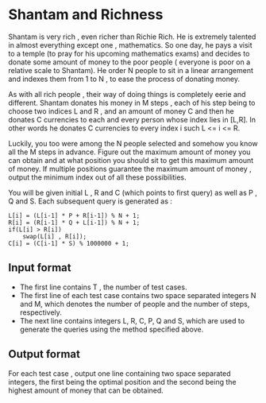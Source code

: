 # Shantam and Richness

Shantam is very rich , even richer than Richie Rich. He is extremely talented in almost everything except one , mathematics. So one day, he pays a visit to a temple (to pray for his upcoming mathematics exams) and decides to donate some amount of money to the poor people ( everyone is poor on a relative scale to Shantam). He order N people to sit in a linear arrangement and indexes them from 1 to N , to ease the process of donating money.

As with all rich people , their way of doing things is completely eerie and different. Shantam donates his money in M steps , each of his step being to choose two indices L and R , and an amount of money C and then he donates C currencies to each and every person whose index lies in [L,R]. In other words he donates C currencies to every index i such L <= i <= R.

Luckily, you too were among the N people selected and somehow you know all the M steps in advance. Figure out the maximum amount of money you can obtain and at what position you should sit to get this maximum amount of money. If multiple positions guarantee the maximum amount of money , output the minimum index out of all these possibilities.

You will be given initial L , R and C (which points to first query) as well as P , Q and S. Each subsequent query is generated as :

    L[i] = (L[i-1] * P + R[i-1]) % N + 1;
    R[i] = (R[i-1] * Q + L[i-1]) % N + 1;
    if(L[i] > R[i])
        swap(L[i] , R[i]);
    C[i] = (C[i-1] * S) % 1000000 + 1;

## Input format

- The first line contains T , the number of test cases.
- The first line of each test case contains two space separated integers N and M, which denotes the number of people and the number of steps, respectively.
- The next line contains integers L, R, C, P, Q and S, which are used to generate the queries using the method specified above.

## Output format

For each test case , output one line containing two space separated integers, the first being the optimal position and the second being the highest amount of money that can be obtained.
